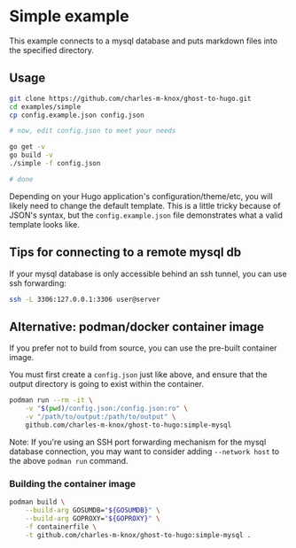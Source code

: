 # Simple example

This example connects to a mysql database and puts markdown files into the specified directory.

## Usage

```bash
git clone https://github.com/charles-m-knox/ghost-to-hugo.git
cd examples/simple
cp config.example.json config.json

# now, edit config.json to meet your needs

go get -v
go build -v
./simple -f config.json

# done
```

Depending on your Hugo application's configuration/theme/etc, you will likely need to change the default template. This is a little tricky because of JSON's syntax, but the `config.example.json` file demonstrates what a valid template looks like.

## Tips for connecting to a remote mysql db

If your mysql database is only accessible behind an ssh tunnel, you can use ssh forwarding:

```bash
ssh -L 3306:127.0.0.1:3306 user@server
```

## Alternative: podman/docker container image

If you prefer not to build from source, you can use the pre-built container image.

You must first create a `config.json` just like above, and ensure that the output directory is going to exist within the container.

```bash
podman run --rm -it \
    -v "$(pwd)/config.json:/config.json:ro" \
    -v "/path/to/output:/path/to/output" \
    github.com/charles-m-knox/ghost-to-hugo:simple-mysql
```

Note: If you're using an SSH port forwarding mechanism for the mysql database connection, you may want to consider adding `--network host` to the above `podman run` command.

### Building the container image

```bash
podman build \
    --build-arg GOSUMDB="${GOSUMDB}" \
    --build-arg GOPROXY="${GOPROXY}" \
    -f containerfile \
    -t github.com/charles-m-knox/ghost-to-hugo:simple-mysql .
```
